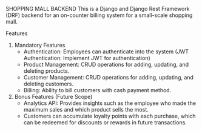 SHOPPING MALL BACKEND
This is a Django and Django Rest Framework (DRF) backend for an on-counter billing system for a small-scale shopping mall.

Features
1) Mandatory Features
    - Authentication: Employees can authenticate into the system (JWT Authentication: Implement JWT for authentication)
    - Product Management: CRUD operations for adding, updating, and deleting products.
    - Customer Management: CRUD operations for adding, updating, and deleting customers.
    - Billing: Ability to bill customers with cash payment method.
2) Bonus Features (Future Scope)
    - Analytics API: Provides insights such as the employee who made the maximum sales and which product sells the most.
    - Customers can accumulate loyalty points with each purchase, which can be redeemed for discounts or rewards in future transactions.

   
